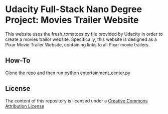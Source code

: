 # Udacity Full-Stack Nano Degree Project: Movies Trailer Website

This website uses the 	fresh_tomatoes.py	file provided by Udacity in order
to create a movies trailor website. Specifically, this website is designed as
a Pixar Movie Trailer Website, containing links to all Pixar movie trailers.

## How-To

Clone the repo and then run 	python entertainment_center.py


## License

The content of this repository is licensed under a
[Creative Commons Attribution License](http://creativecommons.org/licenses/by/3.0/us/)